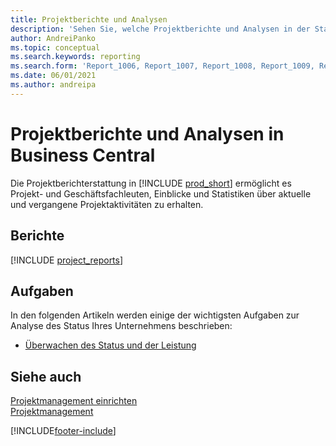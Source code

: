 ```yaml
---
title: Projektberichte und Analysen
description: 'Sehen Sie, welche Projektberichte und Analysen in der Standardversion von Business Central verfügbar sind, damit Sie Ihr Unternehmen im Auge behalten können.'
author: AndreiPanko
ms.topic: conceptual
ms.search.keywords: reporting
ms.search.form: 'Report_1006, Report_1007, Report_1008, Report_1009, Report_1010, Report_1011, Report_1012, Report_1013, Report_1014'
ms.date: 06/01/2021
ms.author: andreipa
---
```

# <a name="project-reports-and-analytics-in-business-central"></a>Projektberichte und Analysen in Business Central

Die Projektberichterstattung in [!INCLUDE [prod_short](includes/prod_short.md)] ermöglicht es Projekt- und Geschäftsfachleuten, Einblicke und Statistiken über aktuelle und vergangene Projektaktivitäten zu erhalten.  

## <a name="reports"></a>Berichte
[!INCLUDE [project_reports](includes/project-reports-include.md)]

## <a name="tasks"></a>Aufgaben

In den folgenden Artikeln werden einige der wichtigsten Aufgaben zur Analyse des Status Ihres Unternehmens beschrieben:

* [Überwachen des Status und der Leistung](projects-how-monitor-progress-performance.md)  


## <a name="see-also"></a>Siehe auch

[Projektmanagement einrichten](projects-setup-projects.md)  
[Projektmanagement](projects-manage-projects.md)  

[!INCLUDE[footer-include](includes/footer-banner.md)]
